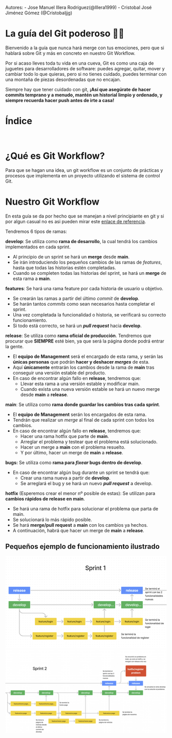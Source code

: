 Autores:
    - Jose Manuel Illera Rodríguez(@Illera1999)
    - Cristobal José Jiménez Gómez (@Cristobaljjg)

# La guía del Git poderoso 💪🏼

Bienvenido a la guía que nunca hará merge con tus emociones, pero que si hablará sobre Git y más en concreto en nuestro Git Workflow.

Por si acaso lleves toda tu vida en una cueva, Git es como una caja de juguetes para desarrolladores de software: puedes agregar, quitar, mover y cambiar todo lo que quieras, pero si no tienes cuidado, puedes terminar con una montaña de piezas desordenadas que no encajan.

Siempre hay que tener cuidado con git, **¡Así que asegúrate de hacer commits temprano y a menudo, mantén un historial limpio y ordenado, y siempre recuerda hacer push antes de irte a casa!**

# Índice

<br>

# ¿Qué es Git Workflow?

Para que se hagan una idea, un git workflow es un conjunto de prácticas y procesos que implementa en un proyecto utilizando el sistema de control Git.

# Nuestro Git Workflow

En esta guía se da por hecho que se manejan a nivel principiante en git y si por algun casual no es asi pueden mirar este [enlace de referencia](https://git-scm.com/docs).

Tendremos 6 tipos de ramas:

**develop**: Se utiliza como **rama de desarrollo**, la cual tendrá los cambios implementados en cada sprint.
* Al principio de un sprint se hará un **merge** desde **main**.
* Se irán introduciendo los pequeños cambios de las ramas de *features*, hasta que todas las historias estén completadas.
* Cuando se completen todas las historias del sprint, se hará un **merge** de esta rama a **main**.

**features**: Se hará una rama feature por cada historia de usuario u objetivo.
* Se crearán las ramas a partir del último *commit* de **develop**.
* Se harán tantos *commits* como sean necesarios hasta completar el sprint.
* Una vez completada la funcionalidad o historia, se verificará su correcto funcionamiento.
* Si todo está correcto, se hará un ***pull request*** hacia **develop**.

**release**: Se utiliza como **rama oficial de producción**. Tendremos que procurar que **SIEMPRE** esté bien, ya que será la página donde podrá entrar la gente.
* El **equipo de Management** será el encargado de esta rama, y serán las **únicas personas** que podrán **hacer y deshacer *merges*** de esta.
* Aquí **únicamente** entrarán los cambios desde la rama de **main** tras conseguir una versión estable del producto.
* En caso de encontrar algún fallo en **release**, tendremos que:
  * Llevar esta rama a una versión estable y modificar main.
  * Cuando exista una nueva versión estable se hará un nuevo merge desde **main** a **release**.

**main**: Se utiliza como **rama donde guardar los cambios tras cada sprint**.
* El **equipo de Management** serán los encargados de esta rama.
* Tendrán que realizar un *merge* al final de cada sprint con todos los cambios.
* En caso de encontrar algún fallo en **release**, tendremos que:
  * Hacer una rama hotfix que parte de **main**.
  * Arreglar el problema y testear que el problema está solucionado.
  * Hacer un merge a **main** con el problema resuelto.
  * Y por último, hacer un merge de **main** a **release**.

**bugs:** Se utiliza como **rama para *fixear* bugs dentro de develop**.  
* En caso de encontrar algún bug durante un sprint se tendrá que:
  * Crear una rama nueva a partir de **develop**.
  * Se arreglará el bug y se hará un nuevo **_pull request_** a develop.


**hotfix** (Esperemos crear el menor nº posible de estas): Se utilizan para **cambios rápidos de release en main**.
* Se hará una rama de hotfix para solucionar el problema que parta de main.
* Se solucionará lo más rápido posible.
* Se hará **merge/pull request** a **main** con los cambios ya hechos.
* A continuación, habrá que hacer un merge de **main** a **release**.



## Pequeños ejemplo de funcionamiento ilustrado

![img](../assets/sprint1.png)
![img](../assets/sprint2.png)

